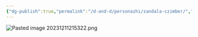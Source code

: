 ```yaml
---
{"dg-publish":true,"permalink":"/d-and-d/personazhi/zandala-czimber/","created":"2023-12-11T11:56:08.000+04:00","updated":"2023-12-26T15:51:37.404+04:00"}
---
```



![Pasted image 20231211215322.png](/img/user/img/Pasted%20image%2020231211215322.png)